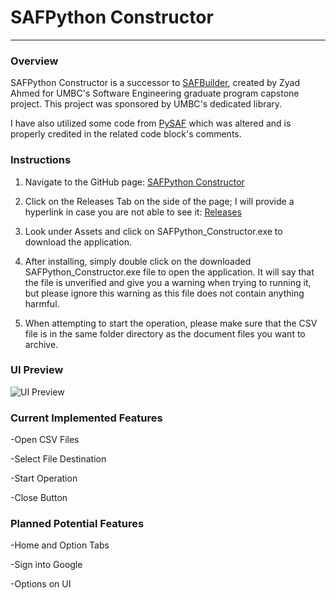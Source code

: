 # SAFPython Constructor
***
### Overview
SAFPython Constructor is a successor to [SAFBuilder](https://github.com/DSpace-Labs/SAFBuilder "SAFBuilder"), created by Zyad Ahmed for UMBC's Software Engineering graduate program capstone project. This project was sponsored by UMBC's dedicated library.

I have also utilized some code from [PySAF](https://github.com/cstarcher/pysaf) which was altered and is properly credited in the related code block's comments.


### Instructions
1. Navigate to the GitHub page: [SAFPython Constructor](https://github.com/zahmed3/SAFPython_Constructor)

2. Click on the Releases Tab on the side of the page; I will provide a hyperlink in case you are not able to see it: [Releases](https://github.com/zahmed3/SAFPython_Constructor/releases/tag/v1)

3. Look under Assets and click on SAFPython_Constructor.exe to download the application.

4. After installing, simply double click on the downloaded SAFPython_Constructor.exe file to open the application. It will say that the file is unverified and give you a warning when trying to running it, but please ignore this warning as this file does not contain anything harmful.

5. When attempting to start the operation, please make sure that the CSV file is in the same folder directory as the document files you want to archive.
   

### UI Preview

![UI Preview](https://media.discordapp.net/attachments/430743889008263180/1356372695444488414/safpython_constructor_ui.png?ex=67ec5402&is=67eb0282&hm=d6b4f977fa40bf0dd953451e97fa3d0504184de2cad6990adcbba9af0d62f6d8&=&format=webp&quality=lossless&width=1984&height=1160)


### Current Implemented Features
-Open CSV Files

-Select File Destination

-Start Operation

-Close Button


### Planned Potential Features
-Home and Option Tabs

-Sign into Google

-Options on UI
